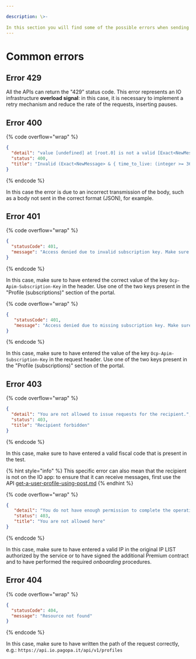 ```yaml
---

description: \>-  
In this section you will find some of the possible errors when sending a request to the APIs.
---
```


# Common errors

## Error 429

All the APIs can return the "429” status code. This error represents an IO infrastructure **overload signal**: in this case, it is necessary to implement a retry mechanism and reduce the rate of the requests, inserting pauses.

## Error 400

{% code overflow="wrap" %}
```json
{
  "detail": "value [undefined] at [root.0] is not a valid [Exact<NewMessage>]\nvalue [undefined] at [root.1] is not a valid [{ time_to_live: (integer >= 3600 and < 604800 | 604800) }]",
  "status": 400,
  "title": "Invalid (Exact<NewMessage> & { time_to_live: (integer >= 3600 and < 604800 | 604800) })"
}
```
{% endcode %}

In this case the error is due to an incorrect transmission of the body, such as a body not sent in the correct format (JSON), for example.

## Error 401

{% code overflow="wrap" %}
```json
{
  "statusCode": 401,
  "message": "Access denied due to invalid subscription key. Make sure to provide a valid key for an active subscription."
}
```
{% endcode %}

In this case, make sure to have entered the correct value of the key `Ocp-Apim-Subscription-Key` in the header. Use one of the two keys present in the "Profile (subscriptions)" section of the portal.

{% code overflow="wrap" %}
```json
{
   "statusCode": 401,
   "message": "Access denied due to missing subscription key. Make sure to include subscription key when making requests to an API."
}
```
{% endcode %}

In this case, make sure to have entered the value of the key `Ocp-Apim-Subscription-Key` in the request header. Use one of the two keys present in the "Profile (subscriptions)" section of the portal.

## Error 403

{% code overflow="wrap" %}
```json
{
  "detail": "You are not allowed to issue requests for the recipient.",
  "status": 403,
  "title": "Recipient forbidden"
}
```
{% endcode %}

In this case, make sure to have entered a valid fiscal code that is present in the test.

{% hint style="info" %} This specific error can also mean that the recipient is not on the IO app: to ensure that it can receive messages, first use the API [get-a-user-profile-using-post.md](message-api/get-a-user-profile-using-post.md "mention") {% endhint %}

{% code overflow="wrap" %}
```json
{
   "detail": "You do not have enough permission to complete the operation you requested",
   "status": 403,
   "title": "You are not allowed here"
}
```
{% endcode %}

In this case, make sure to have entered a valid IP in the original IP LIST authorized by the service or to have signed the additional Premium contract and to have performed the required _onboarding_ procedures.

## Error 404

{% code overflow="wrap" %}
```json
{
  "statusCode": 404,
  "message": "Resource not found"
}
```
{% endcode %}

In this case, make sure to have written the path of the request correctly, e.g.:  `https://api.io.pagopa.it/api/v1/profiles`